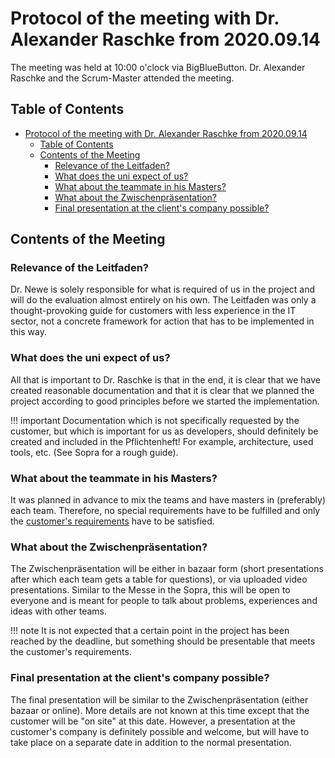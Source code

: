 # Protocol of the meeting with Dr. Alexander Raschke from 2020.09.14

The meeting was held at 10:00 o'clock via BigBlueButton. Dr. Alexander Raschke and the Scrum-Master attended the meeting.

## Table of Contents

- [Protocol of the meeting with Dr. Alexander Raschke from 2020.09.14](#protocol-of-the-meeting-with-dr-alexander-raschke-from-20200914)
  - [Table of Contents](#table-of-contents)
  - [Contents of the Meeting](#contents-of-the-meeting)
    - [Relevance of the Leitfaden?](#relevance-of-the-leitfaden)
    - [What does the uni expect of us?](#what-does-the-uni-expect-of-us)
    - [What about the teammate in his Masters?](#what-about-the-teammate-in-his-masters)
    - [What about the Zwischenpräsentation?](#what-about-the-zwischenpräsentation)
    - [Final presentation at the client's company possible?](#final-presentation-at-the-clients-company-possible)

## Contents of the Meeting

### Relevance of the Leitfaden?

Dr. Newe is solely responsible for what is required of us in the project and will do the evaluation almost entirely on his own. The Leitfaden was only a thought-provoking guide for customers with less experience in the IT sector, not a concrete framework for action that has to be implemented in this way.

### What does the uni expect of us?

All that is important to Dr. Raschke is that in the end, it is clear that we have created reasonable documentation and that it is clear that we planned the project according to good principles before we started the implementation. 

!!! important
    Documentation which is not specifically requested by the customer, but which is important for us as developers, should definitely be created and included in the Pflichtenheft!
    For example, architecture, used tools, etc. (See Sopra for a rough guide).

### What about the teammate in his Masters?

It was planned in advance to mix the teams and have masters in (preferably) each team. Therefore, no special requirements have to be fulfilled and only the [customer's requirements](#relevance-of-the-leitfaden) have to be satisfied.

### What about the Zwischenpräsentation?

The Zwischenpräsentation will be either in bazaar form (short presentations after which each team gets a table for questions), or via uploaded video presentations.
Similar to the Messe in the Sopra, this will be open to everyone and is meant for people to talk about problems, experiences and ideas with other teams.

!!! note
    It is not expected that a certain point in the project has been reached by the deadline, but something should be presentable that meets the customer's requirements.

### Final presentation at the client's company possible?

The final presentation will be similar to the Zwischenpräsentation (either bazaar or online). More details are not known at this time except that the customer will be "on site" at this date.
However, a presentation at the customer's company is definitely possible and welcome, but will have to take place on a separate date in addition to the normal presentation.
